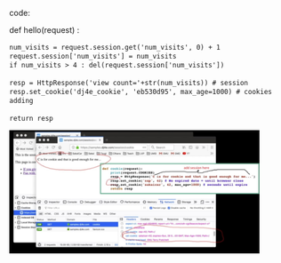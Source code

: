 
code:

def hello(request) :

    num_visits = request.session.get('num_visits', 0) + 1
    request.session['num_visits'] = num_visits
    if num_visits > 4 : del(request.session['num_visits'])

    resp = HttpResponse('view count='+str(num_visits)) # session
    resp.set_cookie('dj4e_cookie', 'eb530d95', max_age=1000) # cookies adding

    return resp


<img src='pic/cookies and session.JPG' width="450px">